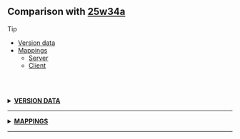 ## Comparison with [25w34a](https://github.com/PixiGeko/Minecraft-generated-data/tree/25w34a)

> [!TIP]
> - [Version data](#version-data)
> - [Mappings](#mappings)
>   - [Server](#server-mappings)
>   - [Client](#client-mappings)

<br/><br/>
<details><summary><b><ins>VERSION DATA</ins></b><a name="version-data"></a></summary>
<br/>
<table><tr><th></th><th align="left">25w34a</th><th>25w34b</th></tr><tr><td>DataPack version</td><td><pre>{
  "major": 84,
  "minor": 0
}</pre></td><td><pre>{
  "major": 84,
  "minor": 0
}</pre></td></tr><tr><td>ResourcePack version</td><td><pre>{
  "major": 66,
  "minor": 0
}</pre></td><td><pre>{
  "major": 66,
  "minor": 0
}</pre></td></tr><tr><td>World version</td><td><pre>4539</pre></td><td><pre>4540</pre></td></tr><tr><td>Protocol version</td><td><pre>1073742087</pre></td><td><pre>1073742088</pre></td></tr></table>
</details>
<hr/>
<details><summary><b><ins>MAPPINGS</ins></b><a name="mappings"></a></summary>
<br/>
<h2>Server<a name="server-mappings"></a></h2>
<h2>Client<a name="client-mappings"></a></h2>
<details>
<summary>
Changes
</summary>

```
XXX.client.renderer.OrderedSubmitNodeCollector +3P -3P
```
```
XXX.client.renderer.SubmitNodeStorage +3M -3M
```
```
XXX.client.renderer.SubmitNodeStorage$BlockSubmit +2M -1M | +1P
```
```
XXX.client.renderer.SubmitNodeStorage$ItemSubmit +2M -1M | +1P
```
```
XXX.entity.layers.MushroomCowMushroomLayer +1M -1M
```
```
XXX.entity.layers.PlayerItemInHandLayer +1M -1M
```
```
XXX.renderer.feature.BlockFeatureRenderer +1M -1M
```
```
XXX.renderer.item.ItemStackRenderState +1M -1M
```
```
XXX.renderer.item.ItemStackRenderState$LayerRenderState +1M -1M
```

</details>
<details>
<summary>
net.minecraft.client.renderer.SubmitNodeStorage
</summary>

```diff
- void submitBlock(PoseStack,BlockState,int,int,int)
+ void submitBlock(PoseStack,BlockState,int,int)
- void submitBlockModel(PoseStack,RenderType,BlockStateModel,float,float,float,int,int,int)
+ void submitBlockModel(PoseStack,RenderType,BlockStateModel,float,float,float,int,int)
- void submitItem(PoseStack,ItemDisplayContext,int,int,int,int[],List,RenderType,ItemStackRenderState$FoilType)
+ void submitItem(PoseStack,ItemDisplayContext,int,int,int[],List,RenderType,ItemStackRenderState$FoilType)
```

</details>
<details>
<summary>
net.minecraft.client.renderer.SubmitNodeStorage$BlockSubmit
</summary>

```diff
- int outlineColor()
- void <init>(PoseStack$Pose,BlockState,int,int,int)
+ void <init>(PoseStack$Pose,BlockState,int,int)
```

</details>
<details>
<summary>
net.minecraft.client.renderer.SubmitNodeStorage$ItemSubmit
</summary>

```diff
- int outlineColor()
- void <init>(PoseStack$Pose,ItemDisplayContext,int,int,int,int[],List,RenderType,ItemStackRenderState$FoilType)
+ void <init>(PoseStack$Pose,ItemDisplayContext,int,int,int[],List,RenderType,ItemStackRenderState$FoilType)
```

</details>
<details>
<summary>
net.minecraft.client.renderer.entity.layers.MushroomCowMushroomLayer
</summary>

```diff
+ void submitMushroomBlock(PoseStack,SubmitNodeCollector,int,boolean,BlockState,int,BlockStateModel)
- void submitMushroomBlock(PoseStack,SubmitNodeCollector,int,boolean,int,BlockState,int,BlockStateModel)
```

</details>
<details>
<summary>
net.minecraft.client.renderer.entity.layers.PlayerItemInHandLayer
</summary>

```diff
+ void renderItemHeldToEye(ItemStackRenderState,HumanoidArm,PoseStack,SubmitNodeCollector,int)
- void renderItemHeldToEye(PlayerRenderState,HumanoidArm,PoseStack,SubmitNodeCollector,int)
```

</details>
<details>
<summary>
net.minecraft.client.renderer.feature.BlockFeatureRenderer
</summary>

```diff
- void render(SubmitNodeCollection,MultiBufferSource$BufferSource,BlockRenderDispatcher,OutlineBufferSource)
+ void render(SubmitNodeCollection,MultiBufferSource$BufferSource,BlockRenderDispatcher)
```

</details>
<details>
<summary>
net.minecraft.client.renderer.item.ItemStackRenderState
</summary>

```diff
- void submit(PoseStack,SubmitNodeCollector,int,int,int)
+ void submit(PoseStack,SubmitNodeCollector,int,int)
```

</details>
<details>
<summary>
net.minecraft.client.renderer.item.ItemStackRenderState$LayerRenderState
</summary>

```diff
- void submit(PoseStack,SubmitNodeCollector,int,int,int)
+ void submit(PoseStack,SubmitNodeCollector,int,int)
```

</details>
</details>
<hr/>